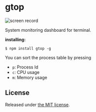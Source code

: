 # gtop

![screen record](https://raw.githubusercontent.com/aksakalli/gtop/master/img/demo.gif)

System monitoring dashboard for terminal.

**installing:**

```
$ npm install gtop -g
```

You can sort the process table by pressing

* `p`: Process Id
* `c`: CPU usage
* `m`: Memory usage

## License

Released under [the MIT license](LICENSE).
